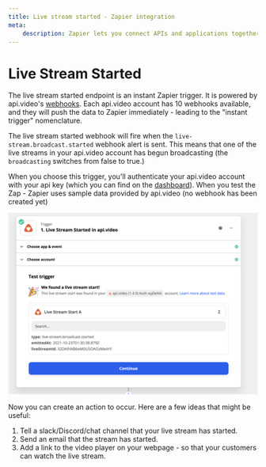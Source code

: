 ```yaml
---
title: Live stream started - Zapier integration
meta:
    description: Zapier lets you connect APIs and applications together without coding. The live stream started webhook will fire when the live-stream.broadcast.started webhook alert is sent.
---
```


# Live Stream Started

The live stream started endpoint is an instant Zapier trigger. It is powered by api.video's [webhooks](/reference/api/Webhooks#list-all-webhooks). Each api.video account has 10 webhooks available, and they will push the data to Zapier immediately - leading to the "instant trigger" nomenclature.

The live stream started webhook will fire when the `live-stream.broadcast.started` webhook alert is sent. This means that one of the live streams in your api.video account has begun broadcasting (the `broadcasting` switches from false to true.)

When you choose this trigger, you'll authenticate your api.video account with your api key (which you can find on the [dashboard](https://dashboard.api.video/)). When you test the Zap - Zapier uses sample data provided by api.video (no webhook has been created yet)


![Setting up a Live Stream Started trigger using the api.video Zapier plugin](/_assets/Zapier_6.png)

Now you can create an action to occur. Here are a few ideas that might be useful:

1. Tell a slack/Discord/chat channel that your live stream has started.
2. Send an email that the stream has started.
3. Add a link to the video player on your webpage - so that your customers can watch the live stream.
